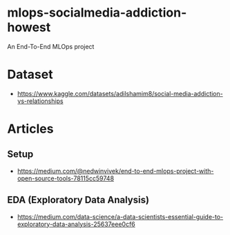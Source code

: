 # mlops-socialmedia-addiction-howest
An End-To-End MLOps project

# Dataset

- https://www.kaggle.com/datasets/adilshamim8/social-media-addiction-vs-relationships

# Articles

## Setup

- https://medium.com/@nedwinvivek/end-to-end-mlops-project-with-open-source-tools-78115cc59748

## EDA (Exploratory Data Analysis)

- https://medium.com/data-science/a-data-scientists-essential-guide-to-exploratory-data-analysis-25637eee0cf6